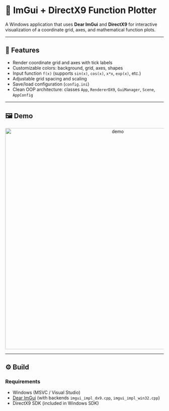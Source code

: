 ﻿# 📐 ImGui + DirectX9 Function Plotter

A Windows application that uses **Dear ImGui** and **DirectX9** for interactive visualization of a coordinate grid, axes, and mathematical function plots.

---

## 🚀 Features
- Render coordinate grid and axes with tick labels  
- Customizable colors: background, grid, axes, shapes  
- Input function `f(x)` (supports `sin(x)`, `cos(x)`, `x*x`, `exp(x)`, etc.)  
- Adjustable grid spacing and scaling  
- Save/load configuration (`config.ini`)  
- Clean OOP architecture: classes `App`, `RendererDX9`, `GuiManager`, `Scene`, `AppConfig`

---

## 🖼️ Demo
<p align="center">
  <img src="docs/demo.gif" alt="demo" width="700"/>
</p>

---

## ⚙️ Build

### Requirements
- Windows (MSVC / Visual Studio)  
- [Dear ImGui](https://github.com/ocornut/imgui) (with backends `imgui_impl_dx9.cpp`, `imgui_impl_win32.cpp`)  
- DirectX9 SDK (included in Windows SDK)